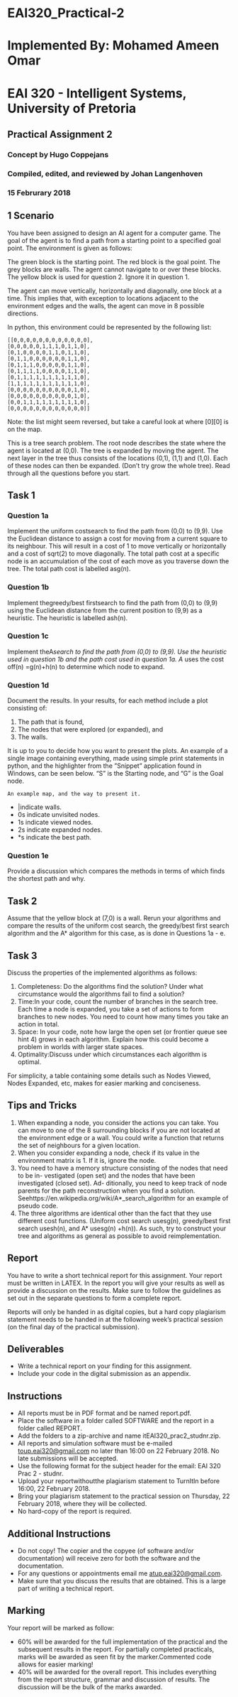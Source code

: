 # EAI320_Practical-2

# Implemented By: Mohamed Ameen Omar
# EAI 320 - Intelligent Systems, University of Pretoria

## Practical Assignment 2

### Concept by Hugo Coppejans

### Compiled, edited, and reviewed by Johan Langenhoven

### 15 Februrary 2018


## 1 Scenario

You have been assigned to design an AI agent for a computer game. The goal of the
agent is to find a path from a starting point to a specified goal point. The environment
is given as follows:

The green block is the starting point. The red block is the goal point. The grey blocks
are walls. The agent cannot navigate to or over these blocks. The yellow block is used
for question 2. Ignore it in question 1.

The agent can move vertically, horizontally and diagonally, one block at a time. This
implies that, with exception to locations adjacent to the environment edges and the
walls, the agent can move in 8 possible directions.

In python, this environment could be represented by the following list:

```
[[0,0,0,0,0,0,0,0,0,0,0,0],
[0,0,0,0,0,1,1,1,0,1,1,0],
[0,1,0,0,0,0,1,1,0,1,1,0],
[0,1,1,0,0,0,0,0,0,1,1,0],
[0,1,1,1,0,0,0,0,0,1,1,0],
[0,1,1,1,1,0,0,0,0,1,1,0],
[0,1,1,1,1,1,1,1,1,1,1,0],
[1,1,1,1,1,1,1,1,1,1,1,0],
[0,0,0,0,0,0,0,0,0,0,1,0],
[0,0,0,0,0,0,0,0,0,0,1,0],
[0,0,1,1,1,1,1,1,1,1,1,0],
[0,0,0,0,0,0,0,0,0,0,0,0]]
```
Note: the list might seem reversed, but take a careful look at where [0][0] is on the map.


This is a tree search problem. The root node describes the state where the agent is
located at (0,0). The tree is expanded by moving the agent. The next layer in the tree
thus consists of the locations (0,1), (1,1) and (1,0). Each of these nodes can then be
expanded. (Don’t try grow the whole tree). Read through all the questions before you
start.

## Task 1

### Question 1a

Implement the uniform costsearch to find the path from (0,0) to (9,9). Use the
Euclidean distance to assign a cost for moving from a current square to its neighbour.
This will result in a cost of 1 to move vertically or horizontally and a cost of sqrt(2) to
move diagonally. The total path cost at a specific node is an accumulation of the cost
of each move as you traverse down the tree. The total path cost is labelled asg(n).

### Question 1b

Implement thegreedy/best firstsearch to find the path from (0,0) to (9,9) using the
Euclidean distance from the current position to (9,9) as a heuristic. The heuristic is
labelled ash(n).

### Question 1c

Implement theA*search to find the path from (0,0) to (9,9). Use the heuristic used in
question 1b and the path cost used in question 1a. A* uses the cost off(n) =g(n)+h(n)
to determine which node to expand.

### Question 1d

Document the results. In your results, for each method include a plot consisting of:

1. The path that is found,
2. The nodes that were explored (or expanded), and
3. The walls.

It is up to you to decide how you want to present the plots. An example of a single
image containing everything, made using simple print statements in python, and the
highlighter from the ”Snippet” application found in Windows, can be seen below. “S”
is the Starting node, and “G” is the Goal node.


```
An example map, and the way to present it.
```
- |indicate walls.
- 0s indicate unvisited nodes.
- 1s indicate viewed nodes.
- 2s indicate expanded nodes.
- *s indicate the best path.

### Question 1e

Provide a discussion which compares the methods in terms of which finds the shortest
path and why.

## Task 2

Assume that the yellow block at (7,0) is a wall. Rerun your algorithms and compare
the results of the uniform cost search, the greedy/best first search algorithm and the A*
algorithm for this case, as is done in Questions 1a - e.

## Task 3

Discuss the properties of the implemented algorithms as follows:

1. Completeness: Do the algorithms find the solution? Under what circumstance
    would the algorithms fail to find a solution?
2. Time:In your code, count the number of branches in the search tree. Each time
    a node is expanded, you take a set of actions to form branches to new nodes. You
    need to count how many times you take an action in total.
3. Space: In your code, note how large the open set (or frontier queue see hint 4)
    grows in each algorithm. Explain how this could become a problem in worlds with
    larger state spaces.
4. Optimality:Discuss under which circumstances each algorithm is optimal.


For simplicity, a table containing some details such as Nodes Viewed, Nodes Expanded,
etc, makes for easier marking and conciseness.

## Tips and Tricks

1. When expanding a node, you consider the actions you can take. You can move to
    one of the 8 surrounding blocks if you are not located at the environment edge or
    a wall. You could write a function that returns the set of neighbours for a given
    location.
2. When you consider expanding a node, check if its value in the environment matrix
    is 1. If it is, ignore the node.
3. You need to have a memory structure consisting of the nodes that need to be in-
    vestigated (open set) and the nodes that have been investigated (closed set). Ad-
    ditionally, you need to keep track of node parents for the path reconstruction when
    you find a solution. Seehttps://en.wikipedia.org/wiki/A*_search_algorithm
    for an example of pseudo code.
4. The three algorithms are identical other than the fact that they use different cost
    functions. (Uniform cost search usesg(n), greedy/best first search usesh(n), and
    A* usesg(n) +h(n)). As such, try to construct your tree and algorithms as general
    as possible to avoid reimplementation.

## Report

You have to write a short technical report for this assignment. Your report must be
written in LATEX. In the report you will give your results as well as provide a discussion
on the results. Make sure to follow the guidelines as set out in the separate questions
to form a complete report.

Reports will only be handed in as digital copies, but a hard copy plagiarism statement
needs to be handed in at the following week’s practical session (on the final day of the
practical submission).

## Deliverables

- Write a technical report on your finding for this assignment.
- Include your code in the digital submission as an appendix.


## Instructions

- All reports must be in PDF format and be named report.pdf.
- Place the software in a folder called SOFTWARE and the report in a folder called
    REPORT.
- Add the folders to a zip-archive and name itEAI320_prac2_studnr.zip.
- All reports and simulation software must be e-mailed toup.eai320@gmail.com
    no later than 16:00 on 22 February 2018. No late submissions will be accepted.
- Use the following format for the subject header for the email: EAI 320 Prac 2 -
    studnr.
- Upload your reportwithoutthe plagiarism statement to TurnItIn before 16:00, 22
    February 2018.
- Bring your plagiarism statement to the practical session on Thursday, 22 February
    2018, where they will be collected.
- No hard-copy of the report is required.

## Additional Instructions

- Do not copy! The copier and the copyee (of software and/or documentation) will
    receive zero for both the software and the documentation.
- For any questions or appointments email me atup.eai320@gmail.com.
- Make sure that you discuss the results that are obtained. This is a large part of
    writing a technical report.

## Marking

Your report will be marked as follow:

- 60% will be awarded for the full implementation of the practical and the subsequent
    results in the report. For partially completed practicals, marks will be awarded as
    seen fit by the marker.Commented code allows for easier marking!
- 40% will be awarded for the overall report. This includes everything from the
    report structure, grammar and discussion of results. The discussion will be the
    bulk of the marks awarded.


